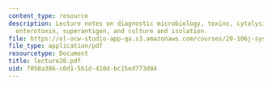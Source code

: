 ```yaml
---
content_type: resource
description: Lecture notes on diagnostic microbiology, toxins, cytolysins, A-B toxin,
  enterotoxin, superantigen, and culture and isolation.
file: https://ol-ocw-studio-app-qa.s3.amazonaws.com/courses/20-106j-systems-microbiology-fall-2006/7058a386c6d15b1d410dbc15ed773d84_lecture20.pdf
file_type: application/pdf
resourcetype: Document
title: lecture20.pdf
uid: 7058a386-c6d1-5b1d-410d-bc15ed773d84
---
```

